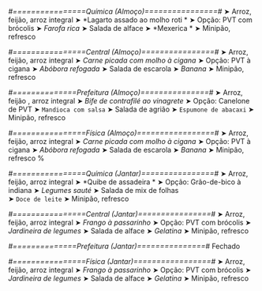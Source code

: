 
*#================Química (Almoço)================#*
➤ Arroz, feijão, arroz integral
➤ *Lagarto assado ao molho roti *
➤ Opção: PVT com brócolis
➤ *Farofa rica*
➤ Salada de alface 
➤ *Mexerica  *
➤ Minipão, refresco

*#================Central (Almoço)================#*
➤ Arroz, feijão, arroz integral
➤ *Carne picada com molho à cigana*
➤ Opção: PVT à cigana
➤ *Abóbora refogada*
➤ Salada de escarola
➤ *Banana*
➤ Minipão, refresco

*#==============Prefeitura (Almoço)===============#*
➤ Arroz, feijão , arroz integral
➤ *Bife de contrafilé ao vinagrete*
➤ Opção: Canelone de PVT 
➤ `Mandioca com salsa`
➤ Salada de agrião
➤ `Espumone de abacaxi`
➤ Minipão, refresco

*#================Física (Almoço)=================#*
➤ Arroz, feijão, arroz integral
➤ *Carne picada com molho à cigana*
➤ Opção: PVT à cigana
➤ *Abóbora refogada*
➤ Salada de escarola
➤ *Banana*
➤ Minipão, refresco
%

*#================Química (Jantar)================#*
➤ Arroz, feijão, arroz integral
➤ *Quibe de assadeira *
➤ Opção: Grão-de-bico à indiana 
➤ *Legumes sauté*
➤ Salada de mix de folhas  
➤ `Doce de leite`
➤ Minipão, refresco

*#================Central (Jantar)================#*
➤ Arroz, feijão, arroz integral
➤ *Frango à passarinho*
➤ Opção: PVT com brócolis
➤ *Jardineira de legumes*
➤ Salada de alface
➤ *Gelatina*
➤ Minipão, refresco

*#==============Prefeitura (Jantar)===============#*
Fechado

*#================Física (Jantar)=================#*
➤ Arroz, feijão, arroz integral
➤ *Frango à passarinho*
➤ Opção: PVT com brócolis
➤ *Jardineira de legumes*
➤ Salada de alface
➤ *Gelatina*
➤ Minipão, refresco
